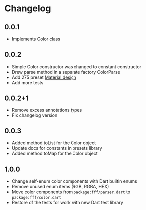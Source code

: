 # Changelog

## 0.0.1

- Implements Color class

## 0.0.2

- Simple Color constructor was changed to constant constructor
- Drew parse method in a separate factory ColorParse
- Add 275 preset [Material design](http://www.google.com/design/spec/style/color.html)
- Add more tests

## 0.0.2+1

- Remove excess annotations types
- Fix changelog version 

## 0.0.3

- Added method toList for the Color object
- Update docs for constants in presets library
- Added method toMap for the Color object

## 1.0.0

- Change self-enum color components with Dart builtin enums
- Remove unused enum items (RGB, RGBA, HEX)
- Move color components from `package:fff/parser.dart` to `package:fff/color.dart`
- Restore of the tests for work with new Dart test library
